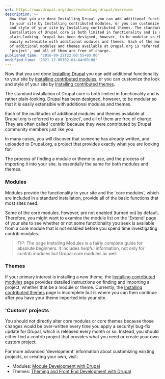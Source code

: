 ```yaml
---
url: https://www.drupal.org/docs/extending-drupal/overview
description: >-
  Now that you are done Installing Drupal you can add additional functionality
  to your site by Installing contributed modules, or you can customize the look
  and style of your site by Installing contributed themes. The standard
  installation of Drupal core is both limited in functionality and is rather
  plain-looking. Drupal has been designed, however, to be modular so that it is
  easily extensible with additional modules and themes. Each of the multitudes
  of additional modules and themes available at Drupal.org is referred to as a
  'project', and all of them are free of charge.
published_time: '2016-09-22T22:00:55+00:00'
modified_time: '2021-12-05T02:04:44+00:00'
---
```

Now that you are done [Installing Drupal](https://www.drupal.org/node/2743413 "Installing Drupal | Drupal guide on Drupal.org") you can add additional functionality to your site by [Installing contributed modules](https://www.drupal.org/node/1897420 "Installing Modules | Drupal guide on Drupal.org"), or you can customize the look and style of your site by [Installing contributed themes](https://www.drupal.org/node/2804903 "Installing Themes | Drupal guide on Drupal.org").

The standard installation of Drupal core is both limited in functionality and is rather plain-looking. Drupal has been designed, however, to be modular so that it is easily extensible with additional modules and themes.

Each of the multitudes of additional modules and themes available at Drupal.org is referred to as a 'project', and all of them are free of charge. They are often called 'contrib' because they were contributed by Drupal community members just like you.

In many cases, you will discover that someone has already written, and uploaded to Drupal.org, a project that provides exactly what you are looking for.

The process of finding a module or theme to use, and the process of importing it into your site, is essentially the same for both modules and themes.

### Modules

Modules provide the functionality to your site and the 'core modules', which are included in a standard installation, provide all of the basic functions that most sites need.

Some of the core modules, however, are not enabled (turned on) by default. Therefore, you might want to examine the module list on the 'Extend' page of your site to see whether or not some functionality you seek is available from a core module that is not enabled before you spend time investigating contrib modules.

<!-- note-tip -->
> TIP: The page Installing Modules is a fairly complete guide for absolute beginners. It includes helpful information, not only for contrib modules but Drupal core modules as well.

### Themes

If your primary interest is installing a new theme, the [Installing contributed modules](https://www.drupal.org/node/1897420 "Installing Modules | Drupal guide on Drupal.org") page provides detailed instructions on finding and importing a project, whether that be a module or theme. Currently, the [Installing contributed themes](https://www.drupal.org/node/2804903 "Installing Themes | Drupal guide on Drupal.org") page is incomplete but is where you can then continue after you have your theme imported into your site.

### 'Custom' projects

You should not directly alter core modules or core themes because those changes would be over-written every time you apply a security/ bug-fix update for Drupal, which is released every month or so. Instead, you should either find a contrib project that provides what you need or create your own custom project.

For more advanced 'development' information about customizing existing projects, or creating your own, visit:

* Modules: [Module Development with Drupal](https://www.drupal.org/docs/develop "Developer documentation | Drupal.org")
* Themes: [Theming and Front End Development with Drupal](https://www.drupal.org/docs/theming-drupal "Theming Drupal | Drupal guide on Drupal.org")